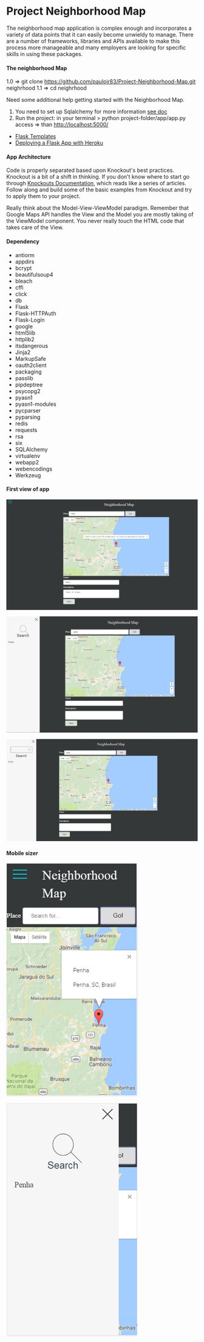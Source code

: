 # Project Neighborhood Map
 The neighborhood map application is complex enough and incorporates a variety of data points that it can easily become unwieldy to manage. There are a number of frameworks, libraries and APIs available to make this process more manageable and many employers are looking for specific skills in using these packages.

#### The neighborhood Map
1.0 => git clone https://github.com/paulojr83/Project-Neighborhood-Map.git neighrhood
  1.1 => cd neighrhood

 Need some additional help getting started with the Neighborhood Map.
1. You need to set up Sqlalchemy for more information [see doc](http://docs.sqlalchemy.org/en/latest/core/schema.html)
1. Run the project: in your terminal > python project-folder/app/app.py access => than [http://localhost:5000/](http://localhost:5000/)
 * [Flask Templates](http://flask.pocoo.org/)  
 * [Deploying a Flask App with Heroku](https://www.youtube.com/watch?v=pmRT8QQLIqk)
 
#### App Architecture
Code is properly separated based upon Knockout's best practices.
Knockout is a bit of a shift in thinking. If you don't know where to start go through [Knockouts Documentation](http://knockoutjs.com/documentation/introduction.html), which reads like a series of articles. Follow along and build some of the basic examples from Knockout and try to apply them to your project.

Really think about the Model-View-ViewModel paradigm. Remember that Google Maps API handles the View and the Model you are mostly taking of the ViewModel component. You never really touch the HTML code that takes care of the View.


#### Dependency
* antiorm
* appdirs
* bcrypt
* beautifulsoup4
* bleach
* cffi
* click
* db
* Flask
* Flask-HTTPAuth
* Flask-Login
* google
* html5lib
* httplib2
* itsdangerous
* Jinja2
* MarkupSafe
* oauth2client
* packaging
* passlib
* pipdeptree
* psycopg2
* pyasn1
* pyasn1-modules
* pycparser
* pyparsing
* redis
* requests
* rsa
* six
* SQLAlchemy
* virtualenv
* webapp2
* webencodings
* Werkzeug


#### First view of app
![alt text](https://raw.githubusercontent.com/paulojr83/Project-Neighborhood-Map/master/app/static/images/1.PNG "")

![alt text](https://raw.githubusercontent.com/paulojr83/Project-Neighborhood-Map/master/app/static/images/2.PNG "")

![alt text](https://raw.githubusercontent.com/paulojr83/Project-Neighborhood-Map/master/app/static/images/3.PNG "")
#### Mobile sizer
![alt text](https://raw.githubusercontent.com/paulojr83/Project-Neighborhood-Map/master/app/static/images/4.PNG "")

![alt text](https://raw.githubusercontent.com/paulojr83/Project-Neighborhood-Map/master/app/static/images/5.PNG "")

